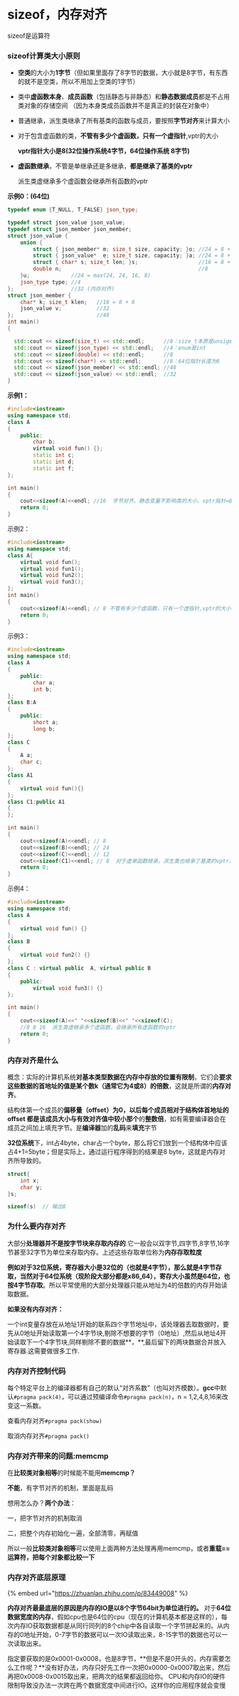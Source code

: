 # sizeof，内存对齐

sizeof是运算符

### sizeof计算类大小原则

* **空类**的大小为**1字节**（但如果里面存了8字节的数据，大小就是8字节，有东西的就不是空类，所以不用加上空类的1字节）
* 类中**虚函数本身**、**成员函数**（包括静态与非静态）和**静态数据成员**都是不占用类对象的存储空间 （因为本身类成员函数并不是真正的封装在对象中）
* 普通继承，派生类继承了所有基类的函数与成员，要按照**字节对齐**来计算大小
* 对于包含虚函数的类，**不管有多少个虚函数，只有一个虚指针**,vptr的大小

  **vptr指针大小是8\(32位操作系统4字节，64位操作系统 8字节\)**

* **虚函数继承**，不管是单继承还是多继承，**都是继承了基类的vptr**

  派生类虚继承多个虚函数会继承所有函数的vptr

**示例0：\(64位\)**

```cpp
typedef enum {T_NULL, T_FALSE} json_type;

typedef struct json_value json_value;
typedef struct json_member json_member;
struct json_value {
    union {
        struct { json_member* m; size_t size, capacity; }o; //24 = 8 + 8 + 8
        struct { json_value*  e; size_t size, capacity; }a; //24 = 8 + 8 + 8
        struct { char* s; size_t len; }s;                   //16 = 8 + 8
        double n;                                           //8
    }u;             //24 = max(24, 24, 16, 8)
    json_type type; //4
};                  //32 (内存对齐)
struct json_member {
    char* k; size_t klen;   //16 = 8 + 8
    json_value v;           //32
};                          //48
int main()
{

  std::cout << sizeof(size_t) << std::endl;      //8：size_t本质是unsigend long int
  std::cout << sizeof(json_type) << std::endl;   //4：enum是int
  std::cout << sizeof(double) << std::endl;      //8
  std::cout << sizeof(char*) << std::endl;       //8：64位指针长度为8
  std::cout << sizeof(json_member) << std::endl; //48
  std::cout << sizeof(json_value) << std::endl;  //32
}
```

**示例1：**

```cpp
#include<iostream>
using namespace std;
class A
{
    public:
        char b;
        virtual void fun() {};
        static int c;
        static int d;
        static int f;
};

int main()
{
    cout<<sizeof(A)<<endl; //16  字节对齐、静态变量不影响类的大小、vptr指针=8
    return 0;
}
```

示例2：

```cpp
#include<iostream>
using namespace std;
class A{
    virtual void fun();
    virtual void fun1();
    virtual void fun2();
    virtual void fun3();
};
int main()
{
    cout<<sizeof(A)<<endl; // 8 不管有多少个虚函数，只有一个虚指针,vptr的大小
    return 0;
}
```

示例3：

```cpp
#include<iostream>
using namespace std;
class A
{
    public:
        char a;
        int b;
};
class B:A
{
    public:
        short a;
        long b;
};
class C
{
    A a;
    char c;
};
class A1
{
    virtual void fun(){}
};
class C1:public A1
{
};

int main()
{
    cout<<sizeof(A)<<endl; // 8
    cout<<sizeof(B)<<endl; // 24
    cout<<sizeof(C)<<endl; // 12
    cout<<sizeof(C1)<<endl; // 8  对于虚单函数继承，派生类也继承了基类的vptr，所以是8字节
    return 0;
}
```

示例4：

```cpp
#include<iostream>
using namespace std;
class A
{
    virtual void fun() {}
};
class B
{
    virtual void fun2() {}
};
class C : virtual public  A, virtual public B
{
    public:
        virtual void fun3() {}
};

int main()
{
    cout<<sizeof(A)<<" "<<sizeof(B)<<" "<<sizeof(C);
    //8 8 16  派生类虚继承多个虚函数，会继承所有虚函数的vptr
    return 0;
}
```

### 内存对齐是什么

概念：实际的计算机系统**对基本类型数据在内存中存放的位置有限制**，它们会**要求这些数据的首地址的值是某个数k（通常它为4或8）的倍数**，这就是所谓的**内存对齐**。

结构体第一个成员的**偏移量（offset）**为0，以后每个成员相对于结构体首地址的 offset 都是**该成员大小与有效对齐值中较小那个**的**整数倍**，如有需要编译器会在成员之间加上填充字节。是**编译器**加的**乱码**来**填充**字节

**32位系统**下，int占4byte，char占一个byte，那么将它们放到一个结构体中应该占4+1=5byte；但是实际上，通过运行程序得到的结果是8 byte，这就是内存对齐所导致的。

```cpp
struct{
    int x;
    char y;
}s;

sizeof(s)  // 输出8
```

### 为什么要内存对齐

大部分**处理器并不是按字节块来存取内存的**.它一般会以双字节,四字节,8字节,16字节甚至32字节为单位来存取内存。上述这些存取单位称为**内存存取粒度**

**例如对于32位系统，寄存器大小是32位的（也就是4字节），那么就是4字节存取，当然对于64位系统（现阶段大部分都是x86\_64），寄存大小虽然是64位，也按4字节存取**。所以平常使用的大部分处理器只能从地址为4的倍数的内存开始读取数据。

**如果没有内存对齐：**

一个int变量存放在从地址1开始的联系四个字节地址中，该处理器去取数据时，要先从0地址开始读取第一个4字节块,剔除不想要的字节（0地址）,然后从地址4开始读取下一个4字节块,同样剔除不要的数据**，**,最后留下的两块数据合并放入寄存器.这需要做很多工作.

### 内存对齐控制代码

每个特定平台上的编译器都有自己的默认“对齐系数”（也叫对齐模数）。**gcc**中默认`#pragma pack(4)`，可以通过预编译命令`#pragma pack(n)`，n = 1,2,4,8,16来改变这一系数。

查看内存对齐`#pragma pack(show)`

取消内存对齐`#pragma pack()`

### 内存对齐带来的问题:memcmp

在**比较类对象相等**的时候能不能用**memcmp？**

**不能**，有字节对齐的机制，里面是乱码

想用怎么办？**两个办法**：

一，把字节对齐的机制取消

二，把整个内存初始化一遍，全部清零，再赋值

所以一般**比较类对象相等**可以使用上面两种方法处理再用memcmp，或者**重载==运算符，把每个对象都比较一下**

### 内存对齐底层原理

{% embed url="https://zhuanlan.zhihu.com/p/83449008" %}

**内存对齐最最底层的原因是内存的IO是以8个字节64bit为单位进行的。** 对于**64位数据宽度的内存**，假如cpu也是64位的cpu（现在的计算机基本都是这样的），每次内存IO获取数据都是从同行同列的8个chip中各自读取一个字节拼起来的。从内存的0地址开始，0-7字节的数据可以一次IO读取出来，8-15字节的数据也可以一次读取出来。

指定要获取的是0x0001-0x0008，也是8字节，**但是不是0开头的，内存需要怎么工作呢？**没有好办法，内存只好先工作一次把0x0000-0x0007取出来，然后再把0x0008-0x0015取出来，把两次的结果都返回给你。 CPU和内存IO的硬件限制导致没办法一次跨在两个数据宽度中间进行IO。这样你的应用程序就会变慢



